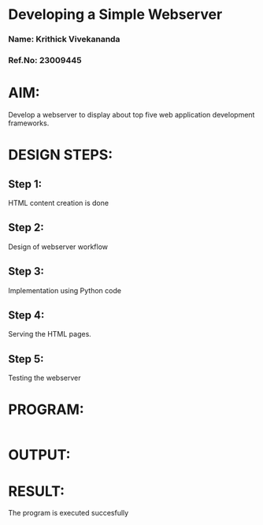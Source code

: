 # Developing a Simple Webserver
### Name: Krithick Vivekananda 
### Ref.No: 23009445
# AIM:

Develop a webserver to display about top five web application development frameworks.

# DESIGN STEPS:

## Step 1:

HTML content creation is done

## Step 2:

Design of webserver workflow

## Step 3:

Implementation using Python code

## Step 4:

Serving the HTML pages.

## Step 5:

Testing the webserver
# PROGRAM:
```python

```
# OUTPUT:

# RESULT:

The program is executed succesfully
